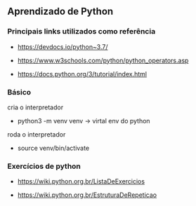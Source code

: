 ## Aprendizado de Python

### Principais links utilizados como referência

-   https://devdocs.io/python~3.7/

-   https://www.w3schools.com/python/python_operators.asp

-   https://docs.python.org/3/tutorial/index.html

### Básico

cria o interpretador

-   python3 -m venv venv -> virtal env do python

roda o interpretador

-   source venv/bin/activate

### Exercícios de python
 - https://wiki.python.org.br/ListaDeExercicios

 - https://wiki.python.org.br/EstruturaDeRepeticao
